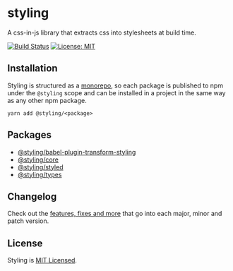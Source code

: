# styling

A css-in-js library that extracts css into stylesheets at build time.

[![Build Status](https://travis-ci.org/dylanaubrey/styling.svg?branch=master)](https://travis-ci.org/dylanaubrey/styling)
[![License: MIT](https://img.shields.io/badge/License-MIT-yellow.svg)](LICENSE)

## Installation

Styling is structured as a [monorepo](https://github.com/lerna/lerna), so each package is published to npm under the
`@styling` scope and can be installed in a project in the same way as any other npm package.

```shell
yarn add @styling/<package>
```

## Packages

* [@styling/babel-plugin-transform-styling](packages/babel-plugin-transform-styling)
* [@styling/core](packages/core)
* [@styling/styled](packages/styled)
* [@styling/types](packages/types)

## Changelog

Check out the [features, fixes and more](CHANGELOG.md) that go into each major, minor and patch version.

## License

Styling is [MIT Licensed](LICENSE).
